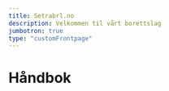 ```yaml
---
title: Setrabrl.no
description: Velkommen til vårt borettslag
jumbotron: true
type: "customFrontpage"
---
```


# Håndbok

